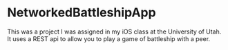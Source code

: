 # NetworkedBattleshipApp
This was a project I was assigned in my iOS class at the University of Utah. It uses a REST api to allow you to play a game of battleship with a peer.
